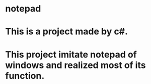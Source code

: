 # notepad
# This is a project made by c#.
# This project imitate notepad of windows and realized most of its function.